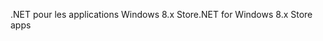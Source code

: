 <span data-ttu-id="4c9dd-101">.NET pour les applications Windows 8.x Store</span><span class="sxs-lookup"><span data-stu-id="4c9dd-101">.NET for Windows 8.x Store apps</span></span>